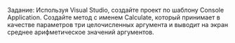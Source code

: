 Задание:
Используя Visual Studio, создайте проект по шаблону Console Application.
Создайте метод с именем Calculate, который принимает в качестве параметров три целочисленных
аргумента и выводит на экран среднее арифметическое значений аргументов.
